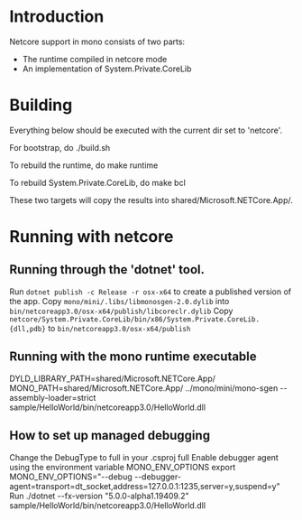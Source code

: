 # Introduction

Netcore support in mono consists of two parts:
* The runtime compiled in netcore mode
* An implementation of System.Private.CoreLib

# Building

Everything below should be executed with the current dir set to 'netcore'.

For bootstrap, do
	./build.sh

To rebuild the runtime, do
	make runtime

To rebuild System.Private.CoreLib, do
	make bcl

These two targets will copy the results into shared/Microsoft.NETCore.App/<version>.

# Running with netcore

## Running through the 'dotnet' tool.

Run ```dotnet publish -c Release -r osx-x64``` to create a published version of the app.
Copy
```mono/mini/.libs/libmonosgen-2.0.dylib```
into
```bin/netcoreapp3.0/osx-x64/publish/libcoreclr.dylib```
Copy
```netcore/System.Private.CoreLib/bin/x86/System.Private.CoreLib.{dll,pdb}```
to
```bin/netcoreapp3.0/osx-x64/publish```

## Running with the mono runtime executable

DYLD_LIBRARY_PATH=shared/Microsoft.NETCore.App/<dotnet version> MONO_PATH=shared/Microsoft.NETCore.App/<dotnet version> ../mono/mini/mono-sgen --assembly-loader=strict sample/HelloWorld/bin/netcoreapp3.0/HelloWorld.dll

## How to set up managed debugging

Change the DebugType to full in your .csproj
	<DebugType>full</DebugType>
Enable debugger agent using the environment variable MONO_ENV_OPTIONS
	export MONO_ENV_OPTIONS="--debug --debugger-agent=transport=dt_socket,address=127.0.0.1:1235,server=y,suspend=y"
Run 
	./dotnet --fx-version "5.0.0-alpha1.19409.2" sample/HelloWorld/bin/netcoreapp3.0/HelloWorld.dll

